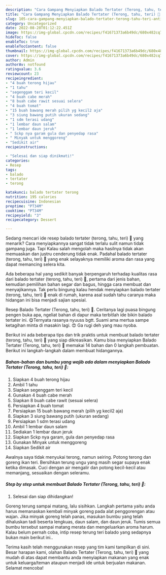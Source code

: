 ```yaml
---
description: "Cara Gampang Menyiapkan Balado Tertater (Terong, tahu, teri) 🤗 Anti Gagal"
title: "Cara Gampang Menyiapkan Balado Tertater (Terong, tahu, teri) 🤗 Anti Gagal"
slug: 105-cara-gampang-menyiapkan-balado-tertater-terong-tahu-teri-anti-gagal
category: Uncategorized
date: 2022-08-28T01:12:22.451Z
image: https://img-global.cpcdn.com/recipes/f41671373a6b49dc/680x482cq70/balado-tertater-terong-tahu-teri-foto-resep-utama.jpg
hideToc: false
enableToc: true
enableTocContent: false
thumbnail: https://img-global.cpcdn.com/recipes/f41671373a6b49dc/680x482cq70/balado-tertater-terong-tahu-teri-foto-resep-utama.jpg
cover: https://img-global.cpcdn.com/recipes/f41671373a6b49dc/680x482cq70/balado-tertater-terong-tahu-teri-foto-resep-utama.jpg
author: Admin
authorAv: notfound
ratingvalue: 3.6
reviewcount: 23
recipeingredient:
- "4 buah terong hijau"
- "1 tahu"
- "segenggam teri kecil"
- "4 buah cabe merah"
- "8 buah cabe rawit sesuai selera"
- "4 buah tomat"
- "15 buah bawang merah pilih yg kecil2 aja"
- "3 siung bawang putih ukuran sedang"
- "1 sdm terasi udang"
- "1 lembar daun salam"
- "1 lembar daun jeruk"
- " Sckp nya garam gula dan penyedap rasa"
- " Minyak untuk menggoreng"
- "Sedikit air"
recipeinstructions:

- "Selesai dan siap dinikmati!"
categories:
- Resep
tags:
- balado
- tertater
- terong

katakunci: balado tertater terong 
nutrition: 195 calories
recipecuisine: Indonesian
preptime: "PT34M"
cooktime: "PT34M"
recipeyield: "3"
recipecategory: Dessert

---
```



Sedang mencari ide resep balado tertater (terong, tahu, teri) 🤗 yang menarik? Cara menyiapkannya sangat tidak terlalu sulit namun tidak gampang juga. Tapi Kalau salah mengolah maka hasilnya tidak akan memuaskan dan justru cenderung tidak enak. Padahal balado tertater (terong, tahu, teri) 🤗 yang enak selayaknya memiliki aroma dan rasa yang dapat memancing selera kita.


Ada beberapa hal yang sedikit banyak berpengaruh terhadap kualitas rasa dari balado tertater (terong, tahu, teri) 🤗, pertama dari jenis bahan, kemudian pemilihan bahan segar dan bagus, hingga cara membuat dan menyajikannya. Tak perlu bingung kalau hendak menyiapkan balado tertater (terong, tahu, teri) 🤗 enak di rumah, karena asal sudah tahu caranya maka hidangan ini bisa menjadi sajian spesial.

Resep Balado Tertater (Terong, tahu, teri) 🤗. Ceritanya lagi puasa bingung pengen buka apa, ngeliat bahan di dapur maka terbitlah ide bikin balado tertater ini. 😋Ternyata rasanya nyuuss bgtt. Suami ama mertua sampe ketagihan minta di masakin lagi. 😍 Ga rugi deh yang mau nyoba.


Berikut ini ada beberapa tips dan trik praktis untuk membuat balado tertater (terong, tahu, teri) 🤗 yang siap dikreasikan. Kamu bisa menyiapkan Balado Tertater (Terong, tahu, teri) 🤗 memakai 14 bahan dan 0 langkah pembuatan. Berikut ini langkah-langkah dalam membuat hidangannya.

<!--inarticleads1-->

##### Bahan-bahan dan bumbu yang wajib ada dalam menyiapkan Balado Tertater (Terong, tahu, teri) 🤗:

1. Siapkan 4 buah terong hijau
1. Ambil 1 tahu
1. Siapkan segenggam teri kecil
1. Gunakan 4 buah cabe merah
1. Siapkan 8 buah cabe rawit (sesuai selera)
1. Persiapkan 4 buah tomat
1. Persiapkan 15 buah bawang merah (pilih yg kecil2 aja)
1. Siapkan 3 siung bawang putih (ukuran sedang)
1. Persiapkan 1 sdm terasi udang
1. Ambil 1 lembar daun salam
1. Sediakan 1 lembar daun jeruk
1. Siapkan  Sckp nya garam, gula dan penyedap rasa
1. Gunakan  Minyak untuk menggoreng
1. Siapkan Sedikit air


Awalnya saya tidak menyukai terong, namun seiring. Potong terong dan goreng ikan teri. Bersihkan terung ungu yang masih segar supaya enak ketika dimasak. Cuci dengan air mengalir dan potong kecil-kecil atau memanjang, sesuaikan dengan seleramu. 

<!--inarticleads2-->

##### Step by step untuk membuat Balado Tertater (Terong, tahu, teri) 🤗:


1. Selesai dan siap dihidangkan!

Goreng terung sampai matang, lalu sisihkan. Langkah pertama yaitu anda harus memanaskan kembali minyak goreng pada alat penggorengan atau wajan. Jika minyak goreng telah panas, masukan bumbu yang telah dihaluskan tadi beserta lengkuas, daun salam, dan daun jeruk. Tumis semua bumbu tersebut sampai matang merata dan mengeluarkan aroma harum. Kalau belum pernah coba, intip resep terung teri balado yang sedapnya bukan main berikut ini.. 

Terima kasih telah menggunakan resep yang tim kami tampilkan di sini. Besar harapan kami, olahan Balado Tertater (Terong, tahu, teri) 🤗 yang mudah di atas dapat membantu anda menyiapkan makanan yang enak untuk keluarga/teman ataupun menjadi ide untuk berjualan makanan. Selamat mencoba!
